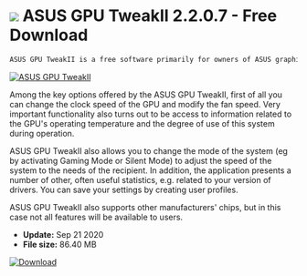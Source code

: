 # ![](https://cdn.softexe.net/static/icon/win.gif) ASUS GPU TweakII 2.2.0.7 - Free Download

```sh
ASUS GPU TweakII is a free software primarily for owners of ASUS graphics cards, which allows you to monitor and overclock GPU.
```
[![ASUS GPU TweakII](https://gallery.dpcdn.pl/imgc/Tools/75685/g_-_420x350_1.5_-_x20170511131106_0.jpg)](https://softexe.net/win/system/diagnostics-tests/asus-gpu-tweakii:hdef.html)

Among the key options offered by the ASUS GPU TweakII, first of all you can change the clock speed of the GPU and modify the fan speed. Very important functionality also turns out to be access to information related to the GPU's operating temperature and the degree of use of this system during operation.
 
 ASUS GPU TweakII also allows you to change the mode of the system (eg by activating Gaming Mode or Silent Mode) to adjust the speed of the system to the needs of the recipient. In addition, the application presents a number of other, often useful statistics, e.g. related to your version of drivers. You can save your settings by creating user profiles.
 
 ASUS GPU TweakII also supports other manufacturers' chips, but in this case not all features will be available to users.


- **Update:** Sep 21 2020
- **File size:** 86.40 MB

[![Download](https://cdn.softexe.net/static/img/download.png)](https://softexe.net/win/system/diagnostics-tests/asus-gpu-tweakii:hdef.html)

